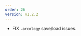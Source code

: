 ```yaml
---
order: 26
version: v1.2.2
---
```

- <span class="badge badge-pill badge-primary">FIX</span> `.arcology` save/load issues.
